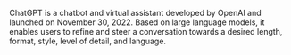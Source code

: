 ChatGPT is a chatbot and virtual assistant developed by OpenAI and launched on November 30, 2022. Based on large language models, it enables users to refine and steer a conversation towards a desired length, format, style, level of detail, and language.